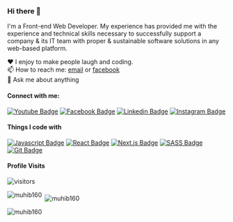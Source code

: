 ### Hi there 👋

I'm a Front-end Web Developer. My experience has provided me with the experience and technical skills necessary to successfully support a company & its IT team with proper & sustainable software solutions in any web-based platform.


♥️ I enjoy to make people laugh and coding. <br/>
📫 How to reach me: [email](muhib5532@gmail.com) or [facebook](https://www.facebook.com/muhib160) <br/>
💬 Ask me about anything <br/>


#### Connect with me:

[![Youtube Badge](https://img.shields.io/badge/YouTube-FF0000?style=for-the-badge&logo=youtube&logoColor=white)](https://www.youtube.com/channel/UCw7HsJmGF6Du7Lo3QnddvnA) [![Facebook Badge](https://img.shields.io/badge/Facebook-1877F2?style=for-the-badge&logo=facebook&logoColor=white)](https://facebook.com/muhib160) [![Linkedin Badge](https://img.shields.io/badge/LinkedIn-0077B5?style=for-the-badge&logo=linkedin&logoColor=white)](https://www.linkedin.com/in/muhib160/) [![Instagram Badge](https://img.shields.io/badge/Instagram-E4405F?style=for-the-badge&logo=instagram&logoColor=white)](https://instagram.com/muhib_160)


#### Things I code with

[![Javascript Badge](https://img.shields.io/badge/-Javascript-F0DB4F?style=for-the-badge&labelColor=black&logo=javascript&logoColor=F0DB4F)](#)  [![React Badge](https://img.shields.io/badge/-React-61DBFB?style=for-the-badge&labelColor=black&logo=react&logoColor=61DBFB)](#) [![Next.js Badge](https://img.shields.io/badge/next.js-000000?style=for-the-badge&logo=nextdotjs&logoColor=white)](#)  [![SASS Badge](https://img.shields.io/badge/Sass-CC6699?style=for-the-badge&logo=sass&logoColor=white)](#) [![Git Badge](https://img.shields.io/badge/Git-F05032?style=for-the-badge&logo=git&logoColor=white)](#)


#### Profile Visits

![visitors](https://visitor-badge.glitch.me/badge?page_id=muhib160.muhib160)

<p style = 'margin-bottom: 20px'><img align="left" src="https://github-readme-stats.vercel.app/api/top-langs?username=muhib160&show_icons=true&locale=en&layout=compact" alt="muhib160" /></p>

<p>&nbsp;<img align="center" src="https://github-readme-stats.vercel.app/api?username=muhib160&show_icons=true&locale=en" alt="muhib160" /></p>

<p><img align="center" src="https://github-readme-streak-stats.herokuapp.com/?user=muhib160&" alt="muhib160" /></p>
